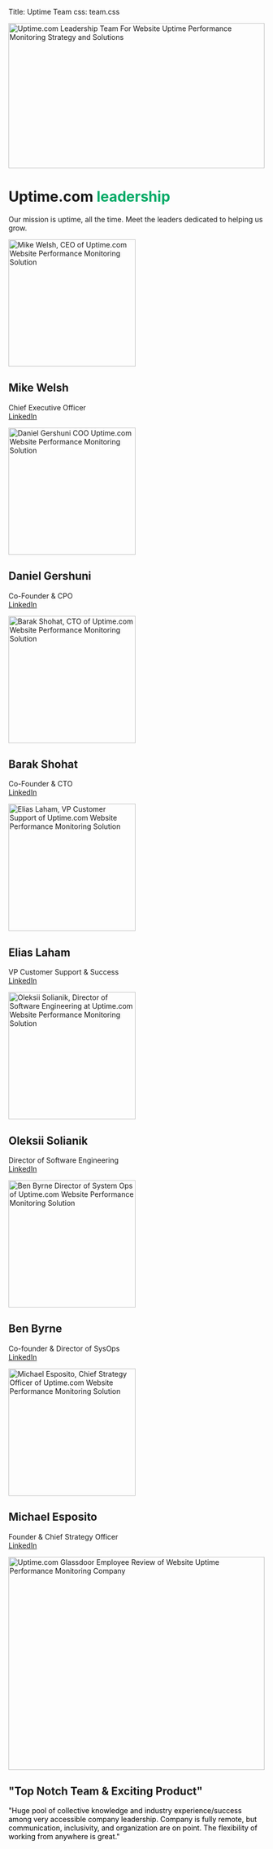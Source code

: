 Title: Uptime Team
css: team.css

<div class="container-fluid body-container">
  <div class="row-fluid-wrapper">
    <div class="row-fluid">
      <div class="span12 widget-span widget-type-cell " style="" data-widget-type="cell" data-x="0" data-w="12">
        <div class="row-fluid-wrapper row-depth-1 row-number-1 dnd_area-row-0-vertical-alignment dnd_area-row-0-background-color dnd-section dnd_area-row-0-padding">
          <div class="row-fluid ">
            <div class="span12 widget-span widget-type-cell cell_16310722971862-vertical-alignment dnd-column" style="" data-widget-type="cell" data-x="0" data-w="12">
              <div class="row-fluid-wrapper row-depth-1 row-number-2 dnd-row">
                <div class="row-fluid ">
                  <div class="span12 widget-span widget-type-custom_widget widget_1631072296680-hidden dnd-module" style="" data-widget-type="custom_widget" data-x="0" data-w="12">
                    <div id="hs_cos_wrapper_widget_1631072296680" class="hs_cos_wrapper hs_cos_wrapper_widget hs_cos_wrapper_type_module" style="" data-hs-cos-general-type="widget" data-hs-cos-type="module">
                      <div id="" class="atmc-image-default flex justify-center fadeInBottom ">
                        <div>
                          <img loading="lazy" src="{static}/images/home/Uptime.com_Leadership_Team_Website_Uptime_Performance_Monitoring_Strategy_Solutions.webp" alt="Uptime.com Leadership Team For Website Uptime Performance Monitoring Strategy and Solutions " width="100%" style="max-width: 800px; max-height: 285px">
                        </div>
                      </div>
                    </div>
                  </div>
                  <!--end widget-span -->
                </div>
                <!--end row-->
              </div>
              <!--end row-wrapper -->
            </div>
            <!--end widget-span -->
          </div>
          <!--end row-->
        </div>
        <!--end row-wrapper -->
        <div class="row-fluid-wrapper row-depth-1 row-number-3 dnd_area-row-1-padding dnd-section">
          <div class="row-fluid ">
            <div class="span12 widget-span widget-type-cell dnd-column" style="" data-widget-type="cell" data-x="0" data-w="12">
              <div class="row-fluid-wrapper row-depth-1 row-number-4 dnd-row">
                <div class="row-fluid ">
                  <div class="span12 widget-span widget-type-custom_widget dnd-module" style="" data-widget-type="custom_widget" data-x="0" data-w="12">
                    <div id="hs_cos_wrapper_widget_1631095061758" class="hs_cos_wrapper hs_cos_wrapper_widget hs_cos_wrapper_type_module" style="" data-hs-cos-general-type="widget" data-hs-cos-type="module">
                      <div id="" class="atmc-content atmc-content-01 text-center   ">
                        <div class="atmc-intro fadeInBottom">
                          <h1>Uptime.com <span style="color: #00aa66;">leadership</span></h1>
                          <p>Our mission is uptime, all the time. Meet the leaders dedicated to helping us grow.</p>
                        </div>
                      </div>
                    </div>
                  </div>
                  <!--end widget-span -->
                </div>
                <!--end row-->
              </div>
              <!--end row-wrapper -->
              <div class="row-fluid-wrapper row-depth-1 row-number-5 dnd-row">
                <div class="row-fluid ">
                  <div class="span12 widget-span widget-type-custom_widget dnd-module" style="" data-widget-type="custom_widget" data-x="0" data-w="12">
                    <div id="hs_cos_wrapper_widget_1631074155968" class="hs_cos_wrapper hs_cos_wrapper_widget hs_cos_wrapper_type_module" style="" data-hs-cos-general-type="widget" data-hs-cos-type="module">
                      <div id="" class="atmc-divider-01 atmc-divider-01-solid border-b-3 border-primary fadeInBottom w-20 text-center m-auto -mt-4"></div>
                    </div>
                  </div>
                  <!--end widget-span -->
                </div>
                <!--end row-->
              </div>
              <!--end row-wrapper -->
            </div>
            <!--end widget-span -->
          </div>
          <!--end row-->
        </div>
        <!--end row-wrapper -->
        <div class="row-fluid-wrapper row-depth-1 row-number-6 dnd_area-row-2-padding dnd-section dnd_area-row-2-vertical-alignment">
          <div class="row-fluid ">
            <div class="span12 widget-span widget-type-cell cell_1634843147066-vertical-alignment dnd-column" style="" data-widget-type="cell" data-x="0" data-w="12">
              <div class="row-fluid-wrapper row-depth-1 row-number-7 dnd-row cell_1634843147066-row-0-vertical-alignment">
                <div class="row-fluid ">
                  <div class="span4 widget-span widget-type-cell dnd-column cell_1635345953701-vertical-alignment" style="" data-widget-type="cell" data-x="0" data-w="4">
                    <div class="row-fluid-wrapper row-depth-1 row-number-8 dnd-row">
                      <div class="row-fluid ">
                        <div class="span12 widget-span widget-type-custom_widget widget_1634843146918-flexbox-positioning dnd-module" style="" data-widget-type="custom_widget" data-x="0" data-w="12">
                          <div id="hs_cos_wrapper_widget_1634843146918" class="hs_cos_wrapper hs_cos_wrapper_widget hs_cos_wrapper_type_module widget-type-linked_image" style="" data-hs-cos-general-type="widget" data-hs-cos-type="module">
                            <span id="hs_cos_wrapper_widget_1634843146918_" class="hs_cos_wrapper hs_cos_wrapper_widget hs_cos_wrapper_type_linked_image" style="" data-hs-cos-general-type="widget" data-hs-cos-type="linked_image"><img src="{static}/images/home/Mike_Welsh_CEO_Uptime.com_Website_Performance_Monitoring_Solution.webp" class="hs-image-widget " width="250" height="250" style="max-width: 100%; height: auto;" alt="Mike Welsh, CEO of Uptime.com Website Performance Monitoring Solution" title="Mike Welsh, CEO of Uptime.com Website Performance Monitoring Solution" loading="lazy"></span>
                          </div>
                        </div>
                        <!--end widget-span -->
                      </div>
                      <!--end row-->
                    </div>
                    <!--end row-wrapper -->
                    <div class="row-fluid-wrapper row-depth-1 row-number-9 dnd-row">
                      <div class="row-fluid ">
                        <div class="span12 widget-span widget-type-custom_widget dnd-module" style="" data-widget-type="custom_widget" data-x="0" data-w="12">
                          <div id="hs_cos_wrapper_widget_1635346092101" class="hs_cos_wrapper hs_cos_wrapper_widget hs_cos_wrapper_type_module" style="" data-hs-cos-general-type="widget" data-hs-cos-type="module">
                            <div id="" class="atmc-content-01 text-center  -mb-8">
                              <h2 class="mb-4 atmc-headline-default fadeInBottom">
                                Mike Welsh
                              </h2>
                            </div>
                          </div>
                        </div>
                        <!--end widget-span -->
                      </div>
                      <!--end row-->
                    </div>
                    <!--end row-wrapper -->
                    <div class="row-fluid-wrapper row-depth-1 row-number-10 dnd-row">
                      <div class="row-fluid ">
                        <div class="span12 widget-span widget-type-custom_widget dnd-module" style="" data-widget-type="custom_widget" data-x="0" data-w="12">
                          <div id="hs_cos_wrapper_widget_1634843372456" class="hs_cos_wrapper hs_cos_wrapper_widget hs_cos_wrapper_type_module" style="" data-hs-cos-general-type="widget" data-hs-cos-type="module">
                            <div id="" class="atmc-content-01 text-center  ">
                              <div class="atmc-intro fadeInBottom">
                                <p>Chief Executive Officer<br><a href="https://www.linkedin.com/in/miwelsh/" rel="noopener" target="_blank">LinkedIn</a></p>
                              </div>
                            </div>
                          </div>
                        </div>
                        <!--end widget-span -->
                      </div>
                      <!--end row-->
                    </div>
                    <!--end row-wrapper -->
                    <div class="row-fluid-wrapper row-depth-1 row-number-11 dnd-row">
                      <div class="row-fluid ">
                        <div class="span12 widget-span widget-type-custom_widget dnd-module" style="" data-widget-type="custom_widget" data-x="0" data-w="12">
                          <div id="hs_cos_wrapper_widget_1635349898048" class="hs_cos_wrapper hs_cos_wrapper_widget hs_cos_wrapper_type_module" style="" data-hs-cos-general-type="widget" data-hs-cos-type="module">
                            <div class="section-settings widget_1635349898048">
                              <div class="atmc-custom-class" data-class="about-us"></div>
                              <div class="atmc-custom-id" data-id="widget_1635349898048"></div>
                            </div>
                          </div>
                        </div>
                        <!--end widget-span -->
                      </div>
                      <!--end row-->
                    </div>
                    <!--end row-wrapper -->
                  </div>
                  <!--end widget-span -->
                  <div class="span4 widget-span widget-type-cell dnd-column cell_16353459537022-vertical-alignment" style="" data-widget-type="cell" data-x="4" data-w="4">
                    <div class="row-fluid-wrapper row-depth-1 row-number-12 dnd-row">
                      <div class="row-fluid ">
                        <div class="span12 widget-span widget-type-custom_widget widget_1634843173233-flexbox-positioning dnd-module" style="" data-widget-type="custom_widget" data-x="0" data-w="12">
                          <div id="hs_cos_wrapper_widget_1634843173233" class="hs_cos_wrapper hs_cos_wrapper_widget hs_cos_wrapper_type_module widget-type-linked_image" style="" data-hs-cos-general-type="widget" data-hs-cos-type="module">
                            <span id="hs_cos_wrapper_widget_1634843173233_" class="hs_cos_wrapper hs_cos_wrapper_widget hs_cos_wrapper_type_linked_image" style="" data-hs-cos-general-type="widget" data-hs-cos-type="linked_image"><img src="{static}/images/home/Daniel_Gershuni_COO_Uptime.com_Website_Performance_Monitoring_Solution.webp" class="hs-image-widget " width="250" height="250" style="max-width: 100%; height: auto;" alt="Daniel Gershuni COO Uptime.com Website Performance Monitoring Solution" title="Daniel Gershuni COO Uptime.com Website Performance Monitoring Solution" loading="lazy"></span>
                          </div>
                        </div>
                        <!--end widget-span -->
                      </div>
                      <!--end row-->
                    </div>
                    <!--end row-wrapper -->
                    <div class="row-fluid-wrapper row-depth-1 row-number-13 dnd-row">
                      <div class="row-fluid ">
                        <div class="span12 widget-span widget-type-custom_widget dnd-module" style="" data-widget-type="custom_widget" data-x="0" data-w="12">
                          <div id="hs_cos_wrapper_widget_1634843679327" class="hs_cos_wrapper hs_cos_wrapper_widget hs_cos_wrapper_type_module" style="" data-hs-cos-general-type="widget" data-hs-cos-type="module">
                            <div id="" class="atmc-content-01 text-center  -mb-8">
                              <h2 class="mb-4 atmc-headline-default fadeInBottom">
                                Daniel Gershuni
                              </h2>
                            </div>
                          </div>
                        </div>
                        <!--end widget-span -->
                      </div>
                      <!--end row-->
                    </div>
                    <!--end row-wrapper -->
                    <div class="row-fluid-wrapper row-depth-1 row-number-14 dnd-row">
                      <div class="row-fluid ">
                        <div class="span12 widget-span widget-type-custom_widget dnd-module" style="" data-widget-type="custom_widget" data-x="0" data-w="12">
                          <div id="hs_cos_wrapper_widget_1634843383849" class="hs_cos_wrapper hs_cos_wrapper_widget hs_cos_wrapper_type_module" style="" data-hs-cos-general-type="widget" data-hs-cos-type="module">
                            <div id="" class="atmc-content-01 text-center  ">
                              <div class="atmc-intro fadeInBottom">
                                <p>Co-Founder &amp; CPO<br><a href="https://www.linkedin.com/in/dgershuni/" rel="noopener" target="_blank">LinkedIn</a></p>
                              </div>
                            </div>
                          </div>
                        </div>
                        <!--end widget-span -->
                      </div>
                      <!--end row-->
                    </div>
                    <!--end row-wrapper -->
                    <div class="row-fluid-wrapper row-depth-1 row-number-15 dnd-row">
                      <div class="row-fluid ">
                        <div class="span12 widget-span widget-type-custom_widget dnd-module" style="" data-widget-type="custom_widget" data-x="0" data-w="12">
                          <div id="hs_cos_wrapper_widget_1635349916127" class="hs_cos_wrapper hs_cos_wrapper_widget hs_cos_wrapper_type_module" style="" data-hs-cos-general-type="widget" data-hs-cos-type="module">
                            <div class="section-settings widget_1635349916127">
                              <div class="atmc-custom-class" data-class="about-us"></div>
                              <div class="atmc-custom-id" data-id="widget_1635349916127"></div>
                            </div>
                          </div>
                        </div>
                        <!--end widget-span -->
                      </div>
                      <!--end row-->
                    </div>
                    <!--end row-wrapper -->
                  </div>
                  <!--end widget-span -->
                  <div class="span4 widget-span widget-type-cell cell_1635345962641-vertical-alignment dnd-column" style="" data-widget-type="cell" data-x="8" data-w="4">
                    <div class="row-fluid-wrapper row-depth-1 row-number-16 dnd-row">
                      <div class="row-fluid ">
                        <div class="span12 widget-span widget-type-custom_widget widget_1634843168857-flexbox-positioning dnd-module" style="" data-widget-type="custom_widget" data-x="0" data-w="12">
                          <div id="hs_cos_wrapper_widget_1634843168857" class="hs_cos_wrapper hs_cos_wrapper_widget hs_cos_wrapper_type_module widget-type-linked_image" style="" data-hs-cos-general-type="widget" data-hs-cos-type="module">
                            <span id="hs_cos_wrapper_widget_1634843168857_" class="hs_cos_wrapper hs_cos_wrapper_widget hs_cos_wrapper_type_linked_image" style="" data-hs-cos-general-type="widget" data-hs-cos-type="linked_image"><img src="{static}/images/home/Barak_Shohat_CTO_Uptime.com_Website_Performance_Monitoring_Solution.webp" class="hs-image-widget " width="250" height="250" style="max-width: 100%; height: auto;" alt="Barak Shohat, CTO of Uptime.com Website Performance Monitoring Solution" title="Barak Shohat, CTO of Uptime.com Website Performance Monitoring Solution" loading="lazy"></span>
                          </div>
                        </div>
                        <!--end widget-span -->
                      </div>
                      <!--end row-->
                    </div>
                    <!--end row-wrapper -->
                    <div class="row-fluid-wrapper row-depth-1 row-number-17 dnd-row">
                      <div class="row-fluid ">
                        <div class="span12 widget-span widget-type-custom_widget dnd-module" style="" data-widget-type="custom_widget" data-x="0" data-w="12">
                          <div id="hs_cos_wrapper_widget_1634843685788" class="hs_cos_wrapper hs_cos_wrapper_widget hs_cos_wrapper_type_module" style="" data-hs-cos-general-type="widget" data-hs-cos-type="module">
                            <div id="" class="atmc-content-01 text-center  -mb-8">
                              <h2 class="mb-4 atmc-headline-default fadeInBottom">
                                Barak Shohat
                              </h2>
                            </div>
                          </div>
                        </div>
                        <!--end widget-span -->
                      </div>
                      <!--end row-->
                    </div>
                    <!--end row-wrapper -->
                    <div class="row-fluid-wrapper row-depth-1 row-number-18 dnd-row">
                      <div class="row-fluid ">
                        <div class="span12 widget-span widget-type-custom_widget dnd-module" style="" data-widget-type="custom_widget" data-x="0" data-w="12">
                          <div id="hs_cos_wrapper_widget_1634843388226" class="hs_cos_wrapper hs_cos_wrapper_widget hs_cos_wrapper_type_module" style="" data-hs-cos-general-type="widget" data-hs-cos-type="module">
                            <div id="" class="atmc-content-01 text-center  ">
                              <div class="atmc-intro fadeInBottom">
                                <p>Co-Founder &amp; CTO<br><a href="https://www.linkedin.com/in/barakshohat/" rel="noopener" target="_blank">LinkedIn</a></p>
                              </div>
                            </div>
                          </div>
                        </div>
                        <!--end widget-span -->
                      </div>
                      <!--end row-->
                    </div>
                    <!--end row-wrapper -->
                    <div class="row-fluid-wrapper row-depth-1 row-number-19 dnd-row">
                      <div class="row-fluid ">
                        <div class="span12 widget-span widget-type-custom_widget dnd-module" style="" data-widget-type="custom_widget" data-x="0" data-w="12">
                          <div id="hs_cos_wrapper_widget_1635349940803" class="hs_cos_wrapper hs_cos_wrapper_widget hs_cos_wrapper_type_module" style="" data-hs-cos-general-type="widget" data-hs-cos-type="module">
                            <div class="section-settings widget_1635349940803">
                              <div class="atmc-custom-class" data-class="about-us"></div>
                              <div class="atmc-custom-id" data-id="widget_1635349940803"></div>
                            </div>
                          </div>
                        </div>
                        <!--end widget-span -->
                      </div>
                      <!--end row-->
                    </div>
                    <!--end row-wrapper -->
                  </div>
                  <!--end widget-span -->
                </div>
                <!--end row-->
              </div>
              <!--end row-wrapper -->
              <div class="row-fluid-wrapper row-depth-1 row-number-20 dnd-row cell_1634843147066-row-1-vertical-alignment">
                <div class="row-fluid ">
                  <div class="span4 widget-span widget-type-cell cell_1635345967734-vertical-alignment dnd-column" style="" data-widget-type="cell" data-x="0" data-w="4">
                    <div class="row-fluid-wrapper row-depth-1 row-number-21 dnd-row">
                      <div class="row-fluid ">
                        <div class="span12 widget-span widget-type-custom_widget widget_1634843131915-flexbox-positioning dnd-module" style="" data-widget-type="custom_widget" data-x="0" data-w="12">
                          <div id="hs_cos_wrapper_widget_1634843131915" class="hs_cos_wrapper hs_cos_wrapper_widget hs_cos_wrapper_type_module widget-type-linked_image" style="" data-hs-cos-general-type="widget" data-hs-cos-type="module">
                            <span id="hs_cos_wrapper_widget_1634843131915_" class="hs_cos_wrapper hs_cos_wrapper_widget hs_cos_wrapper_type_linked_image" style="" data-hs-cos-general-type="widget" data-hs-cos-type="linked_image"><img src="{static}/images/home/Elias_Laham_VP_Customer_Support_Uptime.com_Website_Performance_Monitoring_Solution.webp" class="hs-image-widget " width="250" height="250" style="max-width: 100%; height: auto;" alt="Elias Laham, VP Customer Support of Uptime.com Website Performance Monitoring Solution" title="Elias Laham, VP Customer Support of Uptime.com Website Performance Monitoring Solution" loading="lazy"></span>
                          </div>
                        </div>
                        <!--end widget-span -->
                      </div>
                      <!--end row-->
                    </div>
                    <!--end row-wrapper -->
                    <div class="row-fluid-wrapper row-depth-1 row-number-22 dnd-row">
                      <div class="row-fluid ">
                        <div class="span12 widget-span widget-type-custom_widget dnd-module" style="" data-widget-type="custom_widget" data-x="0" data-w="12">
                          <div id="hs_cos_wrapper_widget_1634843773403" class="hs_cos_wrapper hs_cos_wrapper_widget hs_cos_wrapper_type_module" style="" data-hs-cos-general-type="widget" data-hs-cos-type="module">
                            <div id="" class="atmc-content-01 text-center  -mb-8">
                              <h2 class="mb-4 atmc-headline-default fadeInBottom">
                                Elias Laham
                              </h2>
                            </div>
                          </div>
                        </div>
                        <!--end widget-span -->
                      </div>
                      <!--end row-->
                    </div>
                    <!--end row-wrapper -->
                    <div class="row-fluid-wrapper row-depth-1 row-number-23 dnd-row">
                      <div class="row-fluid ">
                        <div class="span12 widget-span widget-type-custom_widget dnd-module" style="" data-widget-type="custom_widget" data-x="0" data-w="12">
                          <div id="hs_cos_wrapper_widget_1634843401201" class="hs_cos_wrapper hs_cos_wrapper_widget hs_cos_wrapper_type_module" style="" data-hs-cos-general-type="widget" data-hs-cos-type="module">
                            <div id="" class="atmc-content-01 text-center  ">
                              <div class="atmc-intro fadeInBottom">
                                <p>VP Customer Support &amp; Success<br><a href="https://www.linkedin.com/in/elias-laham-b7240830/" rel="noopener">LinkedIn</a></p>
                              </div>
                            </div>
                          </div>
                        </div>
                        <!--end widget-span -->
                      </div>
                      <!--end row-->
                    </div>
                    <!--end row-wrapper -->
                    <div class="row-fluid-wrapper row-depth-1 row-number-24 dnd-row">
                      <div class="row-fluid ">
                        <div class="span12 widget-span widget-type-custom_widget dnd-module" style="" data-widget-type="custom_widget" data-x="0" data-w="12">
                          <div id="hs_cos_wrapper_widget_1635349961130" class="hs_cos_wrapper hs_cos_wrapper_widget hs_cos_wrapper_type_module" style="" data-hs-cos-general-type="widget" data-hs-cos-type="module">
                            <div class="section-settings widget_1635349961130">
                              <div class="atmc-custom-class" data-class="about-us"></div>
                              <div class="atmc-custom-id" data-id="widget_1635349961130"></div>
                            </div>
                          </div>
                        </div>
                        <!--end widget-span -->
                      </div>
                      <!--end row-->
                    </div>
                    <!--end row-wrapper -->
                  </div>
                  <!--end widget-span -->
                  <div class="span4 widget-span widget-type-cell dnd-column cell_16353459677352-vertical-alignment" style="" data-widget-type="cell" data-x="4" data-w="4">
                    <div class="row-fluid-wrapper row-depth-1 row-number-25 dnd-row">
                      <div class="row-fluid ">
                        <div class="span12 widget-span widget-type-custom_widget module_16481484324835-flexbox-positioning dnd-module" style="" data-widget-type="custom_widget" data-x="0" data-w="12">
                          <div id="hs_cos_wrapper_module_16481484324835" class="hs_cos_wrapper hs_cos_wrapper_widget hs_cos_wrapper_type_module widget-type-linked_image" style="" data-hs-cos-general-type="widget" data-hs-cos-type="module">
                            <span id="hs_cos_wrapper_module_16481484324835_" class="hs_cos_wrapper hs_cos_wrapper_widget hs_cos_wrapper_type_linked_image" style="" data-hs-cos-general-type="widget" data-hs-cos-type="linked_image"><img src="{static}/images/home/Oleksii_Solianik_Director_of_Engineering_Uptime.com_leadership.webp" class="hs-image-widget " width="250" height="250" style="max-width: 100%; height: auto;" alt="Oleksii Solianik, Director of Software Engineering at Uptime.com Website Performance Monitoring Solution" title="Oleksii Solianik, Director of Software Engineering at Uptime.com Website Performance Monitoring Solution" loading="lazy"></span>
                          </div>
                        </div>
                        <!--end widget-span -->
                      </div>
                      <!--end row-->
                    </div>
                    <!--end row-wrapper -->
                    <div class="row-fluid-wrapper row-depth-1 row-number-26 dnd-row">
                      <div class="row-fluid ">
                        <div class="span12 widget-span widget-type-custom_widget dnd-module" style="" data-widget-type="custom_widget" data-x="0" data-w="12">
                          <div id="hs_cos_wrapper_module_16481484324836" class="hs_cos_wrapper hs_cos_wrapper_widget hs_cos_wrapper_type_module" style="" data-hs-cos-general-type="widget" data-hs-cos-type="module">
                            <div id="" class="atmc-content-01 text-center  -mb-8">
                              <h2 class="mb-4 atmc-headline-default fadeInBottom">
                                Oleksii Solianik
                              </h2>
                            </div>
                          </div>
                        </div>
                        <!--end widget-span -->
                      </div>
                      <!--end row-->
                    </div>
                    <!--end row-wrapper -->
                    <div class="row-fluid-wrapper row-depth-1 row-number-27 dnd-row">
                      <div class="row-fluid ">
                        <div class="span12 widget-span widget-type-custom_widget dnd-module" style="" data-widget-type="custom_widget" data-x="0" data-w="12">
                          <div id="hs_cos_wrapper_module_16481484324837" class="hs_cos_wrapper hs_cos_wrapper_widget hs_cos_wrapper_type_module" style="" data-hs-cos-general-type="widget" data-hs-cos-type="module">
                            <div id="" class="atmc-content-01 text-center  ">
                              <div class="atmc-intro fadeInBottom">
                                <p>Director of Software Engineering<br><a href="https://www.linkedin.com/in/oleksii-solianik/" rel="noopener" target="_blank">LinkedIn</a></p>
                              </div>
                            </div>
                          </div>
                        </div>
                        <!--end widget-span -->
                      </div>
                      <!--end row-->
                    </div>
                    <!--end row-wrapper -->
                    <div class="row-fluid-wrapper row-depth-1 row-number-28 dnd-row">
                      <div class="row-fluid ">
                        <div class="span12 widget-span widget-type-custom_widget dnd-module" style="" data-widget-type="custom_widget" data-x="0" data-w="12">
                          <div id="hs_cos_wrapper_widget_1635349978900" class="hs_cos_wrapper hs_cos_wrapper_widget hs_cos_wrapper_type_module" style="" data-hs-cos-general-type="widget" data-hs-cos-type="module">
                            <div class="section-settings widget_1635349978900">
                              <div class="atmc-custom-class" data-class="about-us"></div>
                              <div class="atmc-custom-id" data-id="widget_1635349978900"></div>
                            </div>
                          </div>
                        </div>
                        <!--end widget-span -->
                      </div>
                      <!--end row-->
                    </div>
                    <!--end row-wrapper -->
                  </div>
                  <!--end widget-span -->
                  <div class="span4 widget-span widget-type-cell cell_1648148432468-vertical-alignment dnd-column" style="" data-widget-type="cell" data-x="8" data-w="4">
                    <div class="row-fluid-wrapper row-depth-1 row-number-29 dnd-row">
                      <div class="row-fluid ">
                        <div class="span12 widget-span widget-type-custom_widget module_1637131285210-flexbox-positioning dnd-module" style="" data-widget-type="custom_widget" data-x="0" data-w="12">
                          <div id="hs_cos_wrapper_module_1637131285210" class="hs_cos_wrapper hs_cos_wrapper_widget hs_cos_wrapper_type_module widget-type-linked_image" style="" data-hs-cos-general-type="widget" data-hs-cos-type="module">
                            <span id="hs_cos_wrapper_module_1637131285210_" class="hs_cos_wrapper hs_cos_wrapper_widget hs_cos_wrapper_type_linked_image" style="" data-hs-cos-general-type="widget" data-hs-cos-type="linked_image"><img src="{static}/images/home/Ben_Byrne_Director_System_Ops_Uptime.com_Website_Performance_Monitoring_Solution.webp" class="hs-image-widget " width="250" height="250" style="max-width: 100%; height: auto;" alt="Ben Byrne Director of System Ops of Uptime.com Website Performance Monitoring Solution" title="Ben Byrne Director of System Ops of Uptime.com Website Performance Monitoring Solution" loading="lazy"></span>
                          </div>
                        </div>
                        <!--end widget-span -->
                      </div>
                      <!--end row-->
                    </div>
                    <!--end row-wrapper -->
                    <div class="row-fluid-wrapper row-depth-1 row-number-30 dnd-row">
                      <div class="row-fluid ">
                        <div class="span12 widget-span widget-type-custom_widget dnd-module" style="" data-widget-type="custom_widget" data-x="0" data-w="12">
                          <div id="hs_cos_wrapper_module_16371312852102" class="hs_cos_wrapper hs_cos_wrapper_widget hs_cos_wrapper_type_module" style="" data-hs-cos-general-type="widget" data-hs-cos-type="module">
                            <div id="" class="atmc-content-01 text-center  -mb-8">
                              <h2 class="mb-4 atmc-headline-default fadeInBottom">
                                Ben Byrne
                              </h2>
                            </div>
                          </div>
                        </div>
                        <!--end widget-span -->
                      </div>
                      <!--end row-->
                    </div>
                    <!--end row-wrapper -->
                    <div class="row-fluid-wrapper row-depth-1 row-number-31 dnd-row">
                      <div class="row-fluid ">
                        <div class="span12 widget-span widget-type-custom_widget dnd-module" style="" data-widget-type="custom_widget" data-x="0" data-w="12">
                          <div id="hs_cos_wrapper_module_16371312852103" class="hs_cos_wrapper hs_cos_wrapper_widget hs_cos_wrapper_type_module" style="" data-hs-cos-general-type="widget" data-hs-cos-type="module">
                            <div id="" class="atmc-content-01 text-center  ">
                              <div class="atmc-intro fadeInBottom">
                                <p>Co-founder &amp; Director of SysOps<br><a href="https://www.linkedin.com/in/uptime-ben/" rel="noopener" target="_blank">LinkedIn</a></p>
                              </div>
                            </div>
                          </div>
                        </div>
                        <!--end widget-span -->
                      </div>
                      <!--end row-->
                    </div>
                    <!--end row-wrapper -->
                    <div class="row-fluid-wrapper row-depth-1 row-number-32 dnd-row">
                      <div class="row-fluid ">
                        <div class="span12 widget-span widget-type-custom_widget dnd-module" style="" data-widget-type="custom_widget" data-x="0" data-w="12">
                          <div id="hs_cos_wrapper_module_1648148432484" class="hs_cos_wrapper hs_cos_wrapper_widget hs_cos_wrapper_type_module" style="" data-hs-cos-general-type="widget" data-hs-cos-type="module">
                            <div class="section-settings module_1648148432484">
                              <div class="atmc-custom-class" data-class="about-us"></div>
                              <div class="atmc-custom-id" data-id="module_1648148432484"></div>
                            </div>
                          </div>
                        </div>
                        <!--end widget-span -->
                      </div>
                      <!--end row-->
                    </div>
                    <!--end row-wrapper -->
                  </div>
                  <!--end widget-span -->
                </div>
                <!--end row-->
              </div>
              <!--end row-wrapper -->
              <div class="row-fluid-wrapper row-depth-1 row-number-33 cell_1634843147066-row-2-vertical-alignment dnd-row">
                <div class="row-fluid ">
                  <div class="span4 widget-span widget-type-cell cell_1635345971092-vertical-alignment dnd-column" style="" data-widget-type="cell" data-x="0" data-w="4">
                    <div class="row-fluid-wrapper row-depth-1 row-number-34 dnd-row">
                      <div class="row-fluid ">
                        <div class="span12 widget-span widget-type-custom_widget widget_1634843137504-flexbox-positioning dnd-module" style="" data-widget-type="custom_widget" data-x="0" data-w="12">
                          <div id="hs_cos_wrapper_widget_1634843137504" class="hs_cos_wrapper hs_cos_wrapper_widget hs_cos_wrapper_type_module widget-type-linked_image" style="" data-hs-cos-general-type="widget" data-hs-cos-type="module">
                            <span id="hs_cos_wrapper_widget_1634843137504_" class="hs_cos_wrapper hs_cos_wrapper_widget hs_cos_wrapper_type_linked_image" style="" data-hs-cos-general-type="widget" data-hs-cos-type="linked_image"><img src="{static}/images/home/Michael_Esposito_Chief_Strategy_Officer_Uptime.com_Website_Performance_Monitoring_Solution.webp" class="hs-image-widget " width="250" height="250" style="max-width: 100%; height: auto;" alt="Michael Esposito, Chief Strategy Officer of Uptime.com Website Performance Monitoring Solution" title="Michael Esposito, Chief Strategy Officer of Uptime.com Website Performance Monitoring Solution" loading="lazy"></span>
                          </div>
                        </div>
                        <!--end widget-span -->
                      </div>
                      <!--end row-->
                    </div>
                    <!--end row-wrapper -->
                    <div class="row-fluid-wrapper row-depth-1 row-number-35 dnd-row">
                      <div class="row-fluid ">
                        <div class="span12 widget-span widget-type-custom_widget dnd-module" style="" data-widget-type="custom_widget" data-x="0" data-w="12">
                          <div id="hs_cos_wrapper_widget_1634843843304" class="hs_cos_wrapper hs_cos_wrapper_widget hs_cos_wrapper_type_module" style="" data-hs-cos-general-type="widget" data-hs-cos-type="module">
                            <div id="" class="atmc-content-01 text-center  -mb-8">
                              <h2 class="mb-4 atmc-headline-default fadeInBottom">
                                Michael Esposito
                              </h2>
                            </div>
                          </div>
                        </div>
                        <!--end widget-span -->
                      </div>
                      <!--end row-->
                    </div>
                    <!--end row-wrapper -->
                    <div class="row-fluid-wrapper row-depth-1 row-number-36 dnd-row">
                      <div class="row-fluid ">
                        <div class="span12 widget-span widget-type-custom_widget dnd-module" style="" data-widget-type="custom_widget" data-x="0" data-w="12">
                          <div id="hs_cos_wrapper_widget_1634843408667" class="hs_cos_wrapper hs_cos_wrapper_widget hs_cos_wrapper_type_module" style="" data-hs-cos-general-type="widget" data-hs-cos-type="module">
                            <div id="" class="atmc-content-01 text-center  ">
                              <div class="atmc-intro fadeInBottom">
                                <p>Founder &amp; Chief Strategy Officer<br><a href="https://www.linkedin.com/in/espo/" rel="noopener" target="_blank">LinkedIn</a></p>
                              </div>
                            </div>
                          </div>
                        </div>
                        <!--end widget-span -->
                      </div>
                      <!--end row-->
                    </div>
                    <!--end row-wrapper -->
                    <div class="row-fluid-wrapper row-depth-1 row-number-37 dnd-row">
                      <div class="row-fluid ">
                        <div class="span12 widget-span widget-type-custom_widget dnd-module" style="" data-widget-type="custom_widget" data-x="0" data-w="12">
                          <div id="hs_cos_wrapper_widget_1635349998398" class="hs_cos_wrapper hs_cos_wrapper_widget hs_cos_wrapper_type_module" style="" data-hs-cos-general-type="widget" data-hs-cos-type="module">
                            <div class="section-settings widget_1635349998398">
                              <div class="atmc-custom-class" data-class="about-us"></div>
                              <div class="atmc-custom-id" data-id="widget_1635349998398"></div>
                            </div>
                          </div>
                        </div>
                        <!--end widget-span -->
                      </div>
                      <!--end row-->
                    </div>
                    <!--end row-wrapper -->
                  </div>
                  <!--end widget-span -->
                  <div class="span4 widget-span widget-type-cell cell_16371312852092-vertical-alignment dnd-column" style="" data-widget-type="cell" data-x="4" data-w="4">
                    <div class="row-fluid-wrapper row-depth-1 row-number-38 dnd-row">
                      <div class="row-fluid ">
                        <div class="span12 widget-span widget-type-custom_widget dnd-module" style="" data-widget-type="custom_widget" data-x="0" data-w="12">
                          <div id="hs_cos_wrapper_module_16371312852104" class="hs_cos_wrapper hs_cos_wrapper_widget hs_cos_wrapper_type_module" style="" data-hs-cos-general-type="widget" data-hs-cos-type="module">
                            <div class="section-settings module_16371312852104">
                              <div class="atmc-custom-class" data-class="about-us"></div>
                              <div class="atmc-custom-id" data-id="module_16371312852104"></div>
                            </div>
                          </div>
                        </div>
                        <!--end widget-span -->
                      </div>
                      <!--end row-->
                    </div>
                    <!--end row-wrapper -->
                  </div>
                  <!--end widget-span -->
                  <div class="span4 widget-span widget-type-cell cell_16371312852094-vertical-alignment dnd-column" style="" data-widget-type="cell" data-x="8" data-w="4">
                    <div class="row-fluid-wrapper row-depth-1 row-number-39 dnd-row">
                      <div class="row-fluid ">
                        <div class="span12 widget-span widget-type-custom_widget dnd-module" style="" data-widget-type="custom_widget" data-x="0" data-w="12">
                          <div id="hs_cos_wrapper_widget_1637131417060" class="hs_cos_wrapper hs_cos_wrapper_widget hs_cos_wrapper_type_module" style="" data-hs-cos-general-type="widget" data-hs-cos-type="module">
                            <div id="" class="atmc-content-01 text-left  ">
                            </div>
                          </div>
                        </div>
                        <!--end widget-span -->
                      </div>
                      <!--end row-->
                    </div>
                    <!--end row-wrapper -->
                    <div class="row-fluid-wrapper row-depth-1 row-number-40 dnd-row">
                      <div class="row-fluid ">
                        <div class="span12 widget-span widget-type-custom_widget dnd-module" style="" data-widget-type="custom_widget" data-x="0" data-w="12">
                          <div id="hs_cos_wrapper_module_163713128521018" class="hs_cos_wrapper hs_cos_wrapper_widget hs_cos_wrapper_type_module" style="" data-hs-cos-general-type="widget" data-hs-cos-type="module">
                            <div id="" class="atmc-content-01 text-center  -mb-8">
                            </div>
                          </div>
                        </div>
                        <!--end widget-span -->
                      </div>
                      <!--end row-->
                    </div>
                    <!--end row-wrapper -->
                    <div class="row-fluid-wrapper row-depth-1 row-number-41 dnd-row">
                      <div class="row-fluid ">
                        <div class="span12 widget-span widget-type-custom_widget dnd-module" style="" data-widget-type="custom_widget" data-x="0" data-w="12">
                          <div id="hs_cos_wrapper_module_163713128521019" class="hs_cos_wrapper hs_cos_wrapper_widget hs_cos_wrapper_type_module" style="" data-hs-cos-general-type="widget" data-hs-cos-type="module">
                            <div id="" class="atmc-content-01 text-center  ">
                            </div>
                          </div>
                        </div>
                        <!--end widget-span -->
                      </div>
                      <!--end row-->
                    </div>
                    <!--end row-wrapper -->
                    <div class="row-fluid-wrapper row-depth-1 row-number-42 dnd-row">
                      <div class="row-fluid ">
                        <div class="span12 widget-span widget-type-custom_widget dnd-module" style="" data-widget-type="custom_widget" data-x="0" data-w="12">
                          <div id="hs_cos_wrapper_module_163713128521020" class="hs_cos_wrapper hs_cos_wrapper_widget hs_cos_wrapper_type_module" style="" data-hs-cos-general-type="widget" data-hs-cos-type="module">
                            <div class="section-settings module_163713128521020">
                              <div class="atmc-custom-class" data-class="about-us"></div>
                              <div class="atmc-custom-id" data-id="module_163713128521020"></div>
                            </div>
                          </div>
                        </div>
                        <!--end widget-span -->
                      </div>
                      <!--end row-->
                    </div>
                    <!--end row-wrapper -->
                  </div>
                  <!--end widget-span -->
                </div>
                <!--end row-->
              </div>
              <!--end row-wrapper -->
            </div>
            <!--end widget-span -->
          </div>
          <!--end row-->
        </div>
        <!--end row-wrapper -->
        <div class="row-fluid-wrapper row-depth-1 row-number-43 dnd-section dnd_area-row-3-padding dnd_area-row-3-background-color dnd_area-row-3-vertical-alignment">
          <div class="row-fluid ">
            <div class="span6 widget-span widget-type-cell cell_1631658975601-vertical-alignment dnd-column" style="" data-widget-type="cell" data-x="0" data-w="6">
              <div class="row-fluid-wrapper row-depth-1 row-number-44 cell_1631658975601-row-0-vertical-alignment dnd-row">
                <div class="row-fluid ">
                  <div class="span12 widget-span widget-type-custom_widget module_16310804433605-vertical-alignment dnd-module" style="" data-widget-type="custom_widget" data-x="0" data-w="12">
                    <div id="hs_cos_wrapper_module_16310804433605" class="hs_cos_wrapper hs_cos_wrapper_widget hs_cos_wrapper_type_module" style="" data-hs-cos-general-type="widget" data-hs-cos-type="module">
                      <div id="" class="atmc-image-default   ">
                        <div>      
                          <img loading="lazy" src="{static}/images/home/User_Review_Uptime.com_Website_Performance_Monitoring_Downtime_Outage_Checks.webp" alt="Uptime.com Glassdoor Employee Review of Website Uptime Performance Monitoring Company" width="100%" style="max-width: 1000px; max-height: 419px">
                        </div>
                      </div>
                    </div>
                  </div>
                  <!--end widget-span -->
                </div>
                <!--end row-->
              </div>
              <!--end row-wrapper -->
            </div>
            <!--end widget-span -->
            <div class="span6 widget-span widget-type-cell cell_16310804433603-padding cell_16310804433603-vertical-alignment dnd-column" style="" data-widget-type="cell" data-x="6" data-w="6">
              <div class="row-fluid-wrapper row-depth-1 row-number-45 cell_16310804433603-row-0-vertical-alignment dnd-row">
                <div class="row-fluid ">
                  <div class="span12 widget-span widget-type-cell cell_1631106871800-vertical-alignment dnd-column" style="" data-widget-type="cell" data-x="0" data-w="12">
                    <div class="row-fluid-wrapper row-depth-1 row-number-46 dnd-row">
                      <div class="row-fluid ">
                        <div class="span12 widget-span widget-type-custom_widget dnd-module" style="" data-widget-type="custom_widget" data-x="0" data-w="12">
                          <div id="hs_cos_wrapper_module_163108044336010" class="hs_cos_wrapper hs_cos_wrapper_widget hs_cos_wrapper_type_module" style="" data-hs-cos-general-type="widget" data-hs-cos-type="module">
                            <div id="" class="atmc-content-01 text-left text-white ">
                              <h2 class="mb-4 atmc-headline-default fadeInBottom">
                                "Top Notch Team &amp; Exciting Product"
                              </h2>
                              <div class="atmc-intro fadeInBottom">
                                <p style="color: #000000;">"<span>Huge pool of collective knowledge and industry experience/success among very accessible company leadership. Company is fully remote, but communication, inclusivity, and organization are on point. The flexibility of working from anywhere is great."</span></p>
                              </div>
                            </div>
                          </div>
                        </div>
                        <!--end widget-span -->
                      </div>
                      <!--end row-->
                    </div>
                    <!--end row-wrapper -->
                  </div>
                  <!--end widget-span -->
                </div>
                <!--end row-->
              </div>
              <!--end row-wrapper -->
            </div>
            <!--end widget-span -->
          </div>
          <!--end row-->
        </div>
        <!--end row-wrapper -->
      </div>
      <!--end widget-span -->
    </div>
  </div>
</div>